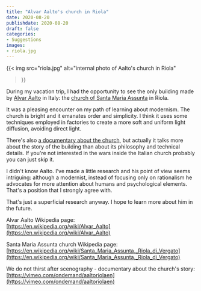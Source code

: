```yaml
---
title: "Alvar Aalto's church in Riola"
date: 2020-08-20
publishdate: 2020-08-20
draft: false
categories: 
- Suggestions
images: 
- riola.jpg
---
```


{{<
  img
  src="riola.jpg"
  alt="internal photo of Aalto's church in Riola"
>}}

During my vacation trip, I had the opportunity to see the only building made by [Alvar Aalto](https://en.wikipedia.org/wiki/Alvar_Aalto) in Italy: the [church of Santa Maria Assunta](https://en.wikipedia.org/wiki/Santa_Maria_Assunta,_Riola_di_Vergato) in Riola.

It was a pleasing encounter on my path of learning about modernism. The church is bright and it emanates order and simplicity. I think it uses some techniques employed in factories to create a more soft and uniform light diffusion, avoiding direct light.

There's also [a documentary about the church](https://vimeo.com/ondemand/aaltoriolaen), but actually it talks more about the story of the building than about its philosophy and technical details. If you're not interested in the wars inside the Italian church probably you can just skip it.

I didn't know Aalto. I've made a little research and his point of view seems intriguing: although a modernist, instead of focusing only on rationalism he advocates for more attention about humans and psychological elements. That's a position that I strongly agree with.

That's just a superficial research anyway. I hope to learn more about him in the future.

Alvar Aalto Wikipedia page:  
[https://en.wikipedia.org/wiki/Alvar_Aalto](https://en.wikipedia.org/wiki/Alvar_Aalto)

Santa Maria Assunta church Wikipedia page:  
[https://en.wikipedia.org/wiki/Santa_Maria_Assunta,_Riola_di_Vergato](https://en.wikipedia.org/wiki/Santa_Maria_Assunta,_Riola_di_Vergato)

We do not thirst after scenography - documentary about the church's story:  
[https://vimeo.com/ondemand/aaltoriolaen](https://vimeo.com/ondemand/aaltoriolaen)